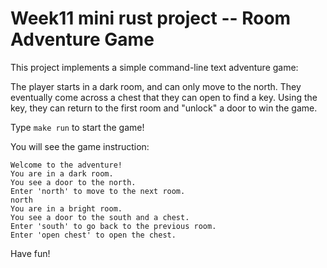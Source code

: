 # Week11 mini rust project -- Room Adventure Game
This project implements a simple command-line text adventure game:

The player starts in a dark room, and can only move to the north. They eventually come across a chest that they can open to find a key. Using the key, they can return to the first room and "unlock" a door to win the game.

Type `make run` to start the game!

You will see the game instruction:
```
Welcome to the adventure!
You are in a dark room.
You see a door to the north.
Enter 'north' to move to the next room.
north
You are in a bright room.
You see a door to the south and a chest.
Enter 'south' to go back to the previous room.
Enter 'open chest' to open the chest.
```
Have fun!
